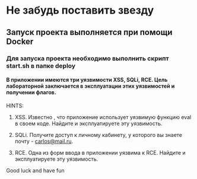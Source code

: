 # Не забудь поставить звезду

## Запуск проекта выполняется при помощи Docker

### Для запуска проекта необходимо выполнить скрипт start.sh в папке deploy

#### В приложении имеются три уязвимости XSS, SQLi, RCE. Цель лабораторной заключается в эксплуатации этих уязвимостей и получении флагов. 

HINTS:

1) XSS. Известно , что приложение использует уязвимую функцию eval в своем коде. Найдите и эксплуатируете эту уязвимость.
  
2) SQLi. Получите доступ к личному кабинету, у которого вы знаете почту - carlos@mail.ru.
  
3) RCE. Одна из форм ввода в приложении уязвима к RCE. Найдите и эксплуатируете эту уязвимость.

Good luck and have fun
